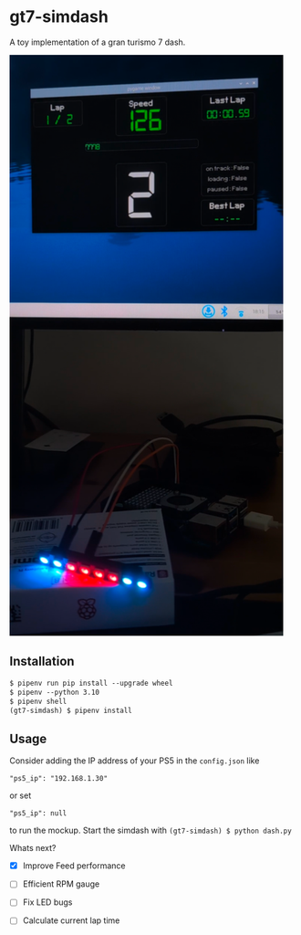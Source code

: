 # gt7-simdash
A toy implementation of a gran turismo 7 dash.

<img width=480px src="https://raw.githubusercontent.com/chrshdl/gt7-simdash/master/gt7-simdash.png" />

Installation
-----
```
$ pipenv run pip install --upgrade wheel
$ pipenv --python 3.10
$ pipenv shell
(gt7-simdash) $ pipenv install
```
Usage
-----
Consider adding the IP address of your PS5 in the `config.json` like
```
"ps5_ip": "192.168.1.30"
```
or set
```
"ps5_ip": null
```
to run the mockup. Start the simdash with `(gt7-simdash) $ python dash.py`

Whats next?
- [x] Improve Feed performance
- [ ] Efficient RPM gauge
- [ ] Fix LED bugs
- [ ] Calculate current lap time


